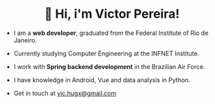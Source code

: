 <h1 align="center">👋 Hi, i'm Victor Pereira!</h1>

- I am a <strong>web developer</strong>, graduated from the Federal Institute of Rio de Janeiro.

- Currently studying Computer Engineering at the INFNET Institute.

- I work with <strong>Spring backend development</strong> in the Brazilian Air Force.
  
- I have knowledge in Android, Vue and data analysis in Python.
  
- Get in touch at vic.hugx@gmail.com
